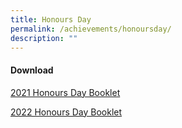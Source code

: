 ```yaml
---
title: Honours Day
permalink: /achievements/honoursday/
description: ""
---
```

#### Download 
[2021 Honours Day Booklet](/files/2021%20honours%20day%20booklet.pdf)

[2022 Honours Day Booklet](/files/2022%20honours%20day%20booklet.pdf)